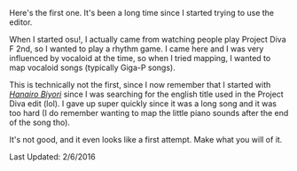 Here's the first one.  It's been a long time since I started trying to use the editor.

When I started osu!, I actually came from watching people play Project Diva F 2nd, so I wanted to play a rhythm game.
I came here and I was very influenced by vocaloid at the time, so when I tried mapping, I wanted to map vocaloid songs (typically Giga-P songs).

This is technically not the first, since I now remember that I started with [*Hanairo Biyori*](https://osu.ppy.sh/beatmapsets/143397#osu/509510) since I was searching for the english title used in the Project Diva edit (lol).  I gave up super quickly since it was a long song and it was too hard (I do remember wanting to map the little piano sounds after the end of the song tho).

It's not good, and it even looks like a first attempt.  Make what you will of it.

Last Updated: 2/6/2016
